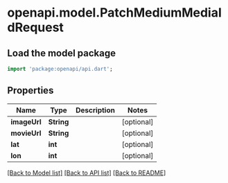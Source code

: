 # openapi.model.PatchMediumMediaIdRequest

## Load the model package
```dart
import 'package:openapi/api.dart';
```

## Properties
Name | Type | Description | Notes
------------ | ------------- | ------------- | -------------
**imageUrl** | **String** |  | [optional] 
**movieUrl** | **String** |  | [optional] 
**lat** | **int** |  | [optional] 
**lon** | **int** |  | [optional] 

[[Back to Model list]](../README.md#documentation-for-models) [[Back to API list]](../README.md#documentation-for-api-endpoints) [[Back to README]](../README.md)


